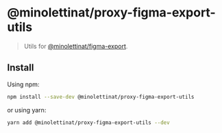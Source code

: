 # @minolettinat/proxy-figma-export-utils

> Utils for [@minolettinat/figma-export](https://github.com/marcomontalbano/figma-export).

## Install

Using npm:

```sh
npm install --save-dev @minolettinat/proxy-figma-export-utils
```

or using yarn:

```sh
yarn add @minolettinat/proxy-figma-export-utils --dev
```

